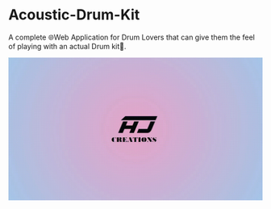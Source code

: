 # Acoustic-Drum-Kit
A complete 🌐Web Application for Drum Lovers that can give them the feel of playing with an actual Drum kit🥁.

<img src="Drum Kit video.gif">
